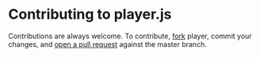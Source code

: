 # Contributing to player.js

Contributions are always welcome. To contribute, [fork](https://help.github.com/articles/fork-a-repo/) player,
commit your changes, and [open a pull request](https://help.github.com/articles/using-pull-requests/) against the
master branch.
